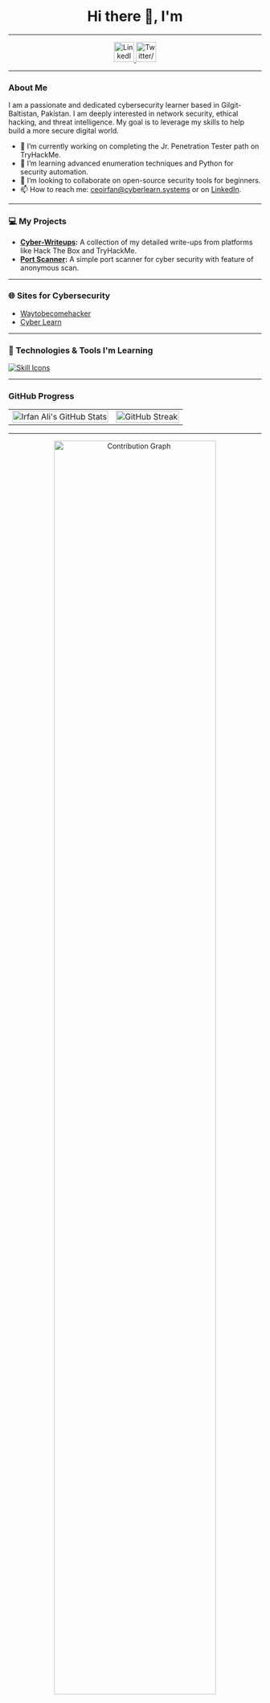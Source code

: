 <h1 align="center">Hi there 👋, I'm</h1>

---

<p align="center">
  <a href="https://www.linkedin.com/in/irfan-security" target="_blank">
    <img src="https://cdn.jsdelivr.net/gh/devicons/devicon/icons/linkedin/linkedin-original.svg" height="40" alt="LinkedIn" />
  </a>
  <a href="https://x.com/irfan_sec" target="_blank">
    <img src="https://cdn.jsdelivr.net/gh/devicons/devicon/icons/twitter/twitter-original.svg" height="40" alt="Twitter/X" />
  </a>
</p>

---

### About Me

I am a passionate and dedicated cybersecurity learner based in Gilgit-Baltistan, Pakistan. I am deeply interested in network security, ethical hacking, and threat intelligence. My goal is to leverage my skills to help build a more secure digital world.

- 🔭 I’m currently working on completing the Jr. Penetration Tester path on TryHackMe.
- 🌱 I’m learning advanced enumeration techniques and Python for security automation.
- 👯 I’m looking to collaborate on open-source security tools for beginners.
- 📫 How to reach me: ceoirfan@cyberlearn.systems or on [LinkedIn](https://www.linkedin.com/in/irfan-security/).

---

### 💻 My Projects

- **[Cyber-Writeups](https://github.com/irfan-sec/Cyber-Writeups):** A collection of my detailed write-ups from platforms like Hack The Box and TryHackMe.
- **[Port Scanner](https://github.com/irfan-sec/Aura-sec):** A simple port scanner for cyber security with feature of anonymous scan.

---

### 🌐 Sites for Cybersecurity

- [Waytobecomehacker](https://irfan-sec.github.io/Waytobecomehacker)
- [Cyber Learn](cyberlearn.systems)

---

### 🔧 Technologies & Tools I'm Learning

<p align="left">
  <a href="https://skillicons.dev">
    <img src="https://skillicons.dev/icons?i=linux,bash,python,github,nmap,metasploit,burpsuite" alt="Skill Icons"/>
  </a>
</p>

---

### GitHub Progress

<table>
  <tr>
    <td>
      <img src="https://github-readme-stats.vercel.app/api?username=irfan-sec&show_icons=true&theme=dracula" alt="Irfan Ali's GitHub Stats" width="100%"/>
    </td>
    <td>
      <img src="https://github-readme-streak-stats.herokuapp.com?user=irfan-sec&theme=radical" alt="GitHub Streak" width="100%"/>
    </td>
  </tr>
</table>

---

<p align="center">
  <img src="https://github-readme-activity-graph.vercel.app/graph?username=irfan-sec&theme=react-dark" alt="Contribution Graph" width="80%" />
</p>
